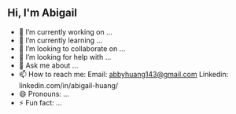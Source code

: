 ## Hi, I'm Abigail


- 🔭 I’m currently working on ...
- 🌱 I’m currently learning ...
- 👯 I’m looking to collaborate on ...
- 🤔 I’m looking for help with ...
- 💬 Ask me about ...
- 📫 How to reach me:
        Email: abbyhuang143@gmail.com
        Linkedin: linkedin.com/in/abigail-huang/
- 😄 Pronouns: ...
- ⚡ Fun fact: ...

